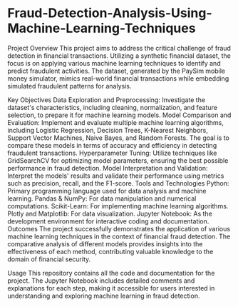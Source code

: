 # Fraud-Detection-Analysis-Using-Machine-Learning-Techniques
Project Overview
This project aims to address the critical challenge of fraud detection in financial transactions. Utilizing a synthetic financial dataset, the focus is on applying various machine learning techniques to identify and predict fraudulent activities. The dataset, generated by the PaySim mobile money simulator, mimics real-world financial transactions while embedding simulated fraudulent patterns for analysis.

Key Objectives
Data Exploration and Preprocessing: Investigate the dataset's characteristics, including cleaning, normalization, and feature selection, to prepare it for machine learning models.
Model Comparison and Evaluation: Implement and evaluate multiple machine learning algorithms, including Logistic Regression, Decision Trees, K-Nearest Neighbors, Support Vector Machines, Naive Bayes, and Random Forests. The goal is to compare these models in terms of accuracy and efficiency in detecting fraudulent transactions.
Hyperparameter Tuning: Utilize techniques like GridSearchCV for optimizing model parameters, ensuring the best possible performance in fraud detection.
Model Interpretation and Validation: Interpret the models' results and validate their performance using metrics such as precision, recall, and the F1-score.
Tools and Technologies
Python: Primary programming language used for data analysis and machine learning.
Pandas & NumPy: For data manipulation and numerical computations.
Scikit-Learn: For implementing machine learning algorithms.
Plotly and Matplotlib: For data visualization.
Jupyter Notebook: As the development environment for interactive coding and documentation.
Outcomes
The project successfully demonstrates the application of various machine learning techniques in the context of financial fraud detection. The comparative analysis of different models provides insights into the effectiveness of each method, contributing valuable knowledge to the domain of financial security.

Usage
This repository contains all the code and documentation for the project. The Jupyter Notebook includes detailed comments and explanations for each step, making it accessible for users interested in understanding and exploring machine learning in fraud detection.
